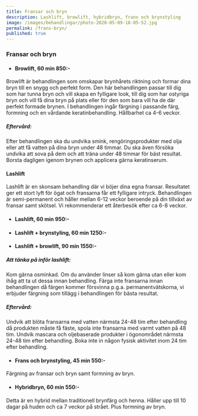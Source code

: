 ```yaml
---
title: Fransar och bryn
description: Lashlift, browlift, hybridbryn, frans och brynstyling
image: /images/behandlingar/photo-2020-05-09-18-05-52.jpg
permalink: /frans-bryn/
published: true
---
```

### Fransar och bryn

* #### Browlift, 60 min 850:-

Browlift är behandlingen som omskapar brynhårets riktning och formar dina bryn till en snygg och perfekt form. Den här behandlingen passar till dig som har tunna bryn och vill skapa en fylligare look, till dig som har ostyriga bryn och vill få dina bryn på plats eller för den som bara vill ha de där perfekt formade brynen. I behandlingen ingår färgning i passande färg, formning och en vårdande keratinbehandling. Hållbarhet ca 4-6 veckor.

##### Eftervård:

Efter behandlingen ska du undvika smink, rengöringsprodukter med olja eller att få vatten på dina bryn under 48 timmar. Du ska även försöka undvika att sova på dem och att träna under 48 timmar för bäst resultat. Borsta dagligen igenom brynen och applicera gärna keratinserum.

#### Lashlift

Lashlift är en skonsam behandling där vi böjer dina egna fransar. Resultatet ger ett stort lyft för ögat och fransarna får ett fylligare intryck. Behandlingen är semi-permanent och håller mellan 6-12 veckor beroende på din tillväxt av fransar samt skötsel. Vi rekommenderar ett återbesök efter ca 6-8 veckor.

* #### Lashlift, 60 min 950:-
* #### Lashlift + brynstyling, 60 min 1250:-
* #### Lashlift + browlift, 90 min 1550:-

##### Att tänka på inför lashlift:

Kom gärna osminkad. Om du använder linser så kom gärna utan eller kom ihåg att ta ut dessa innan behandling. Färga inte fransarna innan behandlingen då färgen kommer försvinna p.g.a. permanentvätskorna, vi erbjuder färgning som tillägg i behandlingen för bästa resultat.

##### Eftervård:

Undvik att blöta fransarna med vatten närmsta 24-48 tim efter behandling då produkten måste få fäste, spola inte fransarna med varmt vatten på 48 tim. Undvik mascara och oljebaserade produkter i ögonområdet närmsta 24-48 tim efter behandling. Boka inte in någon fysisk aktivitet inom 24 tim efter behandling.

* #### Frans och brynstyling, 45 min 550:-

Färgning av fransar och bryn samt formning av bryn.

* #### Hybridbryn, 60 min 550:-

Detta är en hybrid mellan traditionell brynfärg och henna. Håller upp till 10 dagar på huden och ca 7 veckor på strået. Plus formning av bryn.